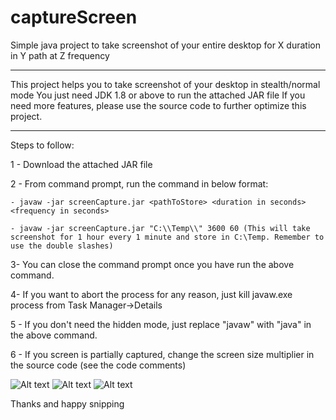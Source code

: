 # captureScreen

Simple java project to take screenshot of your entire desktop for X duration in Y path at Z frequency

***************************************************************************************
This project helps you to take screenshot of your desktop in stealth/normal mode
You just need JDK 1.8 or above to run the attached JAR file
If you need more features, please use the source code to further optimize this project.
***************************************************************************************

Steps to follow:

1 - Download the attached JAR file

2 - From command prompt, run the command in below format:
	
	- javaw -jar screenCapture.jar <pathToStore> <duration in seconds> <frequency in seconds>

	- javaw -jar screenCapture.jar "C:\\Temp\\" 3600 60 (This will take screenshot for 1 hour every 1 minute and store in C:\Temp. Remember to use the double slashes)

3-  You can close the command prompt once you have run the above command. 

4-  If you want to abort the process for any reason, just kill javaw.exe process from Task Manager->Details

5 - If you don't need the hidden mode, just replace "javaw" with "java" in the above command.

6 - If you screen is partially captured, change the screen size multiplier in the source code (see the code comments)

![Alt text](/screenCapture/Untitled.jpg?raw=true "Screenshot1")
![Alt text](/screenCapture/Untitled3.jpg?raw=true "Screenshot2")
![Alt text](/screenCapture/Untitled2.jpg?raw=true "Screenshot3")


Thanks and happy snipping
